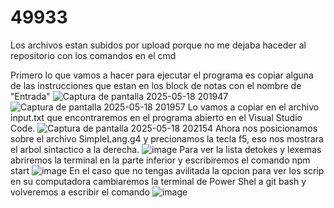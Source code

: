 # 49933
Los archivos estan subidos por upload porque no me dejaba haceder al repositorio con los comandos en el cmd

Primero lo que vamos a hacer para ejecutar el programa es copiar alguna de las instrucciones que estan en los block de notas con el nombre de "Entrada" 
![Captura de pantalla 2025-05-18 201947](https://github.com/user-attachments/assets/51be87df-1c2a-443b-b450-cac23fdf62d3)
![Captura de pantalla 2025-05-18 201957](https://github.com/user-attachments/assets/69f47176-058e-4a80-8f8c-35a1b7decdde)
Lo vamos a copiar en el archivo input.txt que encontraremos en el programa abierto en el Visual Studio Code.
![Captura de pantalla 2025-05-18 202154](https://github.com/user-attachments/assets/4b12bd98-b006-4d63-8d41-815aaf7e8000)
Ahora nos posicionamos sobre el archivo SimpleLang.g4 y precionamos la tecla f5, eso nos mostrara el arbol sintactico a la derecha.
![image](https://github.com/user-attachments/assets/255b4302-68ef-49c4-9f40-530902c27abc)
Para ver la lista detokes y lexemas abriremos la terminal en la parte inferior y escribiremos el comando npm start
![image](https://github.com/user-attachments/assets/a39637cb-f1fc-43ab-a6e5-2bc2805703e1)
En el caso que no tengas avilitada la opcion para ver los scrip en su computadora cambiaremos la terminal de Power Shel a git bash y volveremos a escribir el comando 
![image](https://github.com/user-attachments/assets/3bb11277-841f-43fa-b92a-fd236b8aa527)
